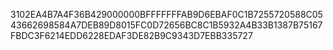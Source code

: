 3102EA4B7A4F36B429000000BFFFFFFFAB9D6EBAF0C1B7255720588C0543662698584A7DEB89D8015FC0D72656BC8C1B5932A4B33B1387B75167FBDC3F6214EDD6228EDAF3DE82B9C9343D7EBB335727
